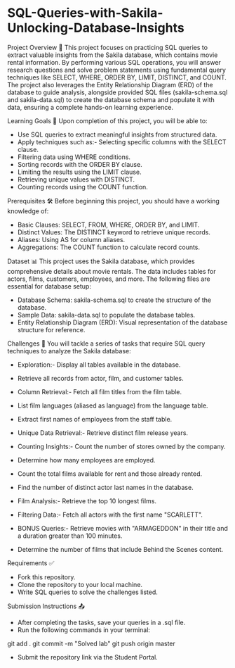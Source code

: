 # SQL-Queries-with-Sakila-Unlocking-Database-Insights

Project Overview 📑
This project focuses on practicing SQL queries to extract valuable insights from the Sakila database, which contains movie rental information. By performing various SQL operations, you will answer research questions and solve problem statements using fundamental query techniques like SELECT, WHERE, ORDER BY, LIMIT, DISTINCT, and COUNT.
The project also leverages the Entity Relationship Diagram (ERD) of the database to guide analysis, alongside provided SQL files (sakila-schema.sql and sakila-data.sql) to create the database schema and populate it with data, ensuring a complete hands-on learning experience.

Learning Goals 🎯
Upon completion of this project, you will be able to:
- Use SQL queries to extract meaningful insights from structured data.
- Apply techniques such as:- Selecting specific columns with the SELECT clause.
- Filtering data using WHERE conditions.
- Sorting records with the ORDER BY clause.
- Limiting the results using the LIMIT clause.
- Retrieving unique values with DISTINCT.
- Counting records using the COUNT function.



Prerequisites 🛠️
Before beginning this project, you should have a working knowledge of:
- Basic Clauses: SELECT, FROM, WHERE, ORDER BY, and LIMIT.
- Distinct Values: The DISTINCT keyword to retrieve unique records.
- Aliases: Using AS for column aliases.
- Aggregations: The COUNT function to calculate record counts.


Dataset 📊
This project uses the Sakila database, which provides comprehensive details about movie rentals. The data includes tables for actors, films, customers, employees, and more. The following files are essential for database setup:
- Database Schema: sakila-schema.sql to create the structure of the database.
- Sample Data: sakila-data.sql to populate the database tables.
- Entity Relationship Diagram (ERD): Visual representation of the database structure for reference.


Challenges 🧩
You will tackle a series of tasks that require SQL query techniques to analyze the Sakila database:
- Exploration:- Display all tables available in the database.
- Retrieve all records from actor, film, and customer tables.

- Column Retrieval:- Fetch all film titles from the film table.
- List film languages (aliased as language) from the language table.
- Extract first names of employees from the staff table.

- Unique Data Retrieval:- Retrieve distinct film release years.

- Counting Insights:- Count the number of stores owned by the company.
- Determine how many employees are employed.
- Count the total films available for rent and those already rented.
- Find the number of distinct actor last names in the database.

- Film Analysis:- Retrieve the top 10 longest films.

- Filtering Data:- Fetch all actors with the first name "SCARLETT".

- BONUS Queries:- Retrieve movies with "ARMAGEDDON" in their title and a duration greater than 100 minutes.
- Determine the number of films that include Behind the Scenes content.



Requirements ✅
- Fork this repository.
- Clone the repository to your local machine.
- Write SQL queries to solve the challenges listed.


Submission Instructions 📤
- After completing the tasks, save your queries in a .sql file.
- Run the following commands in your terminal:

git add .
git commit -m "Solved lab"
git push origin master


- Submit the repository link via the Student Portal.